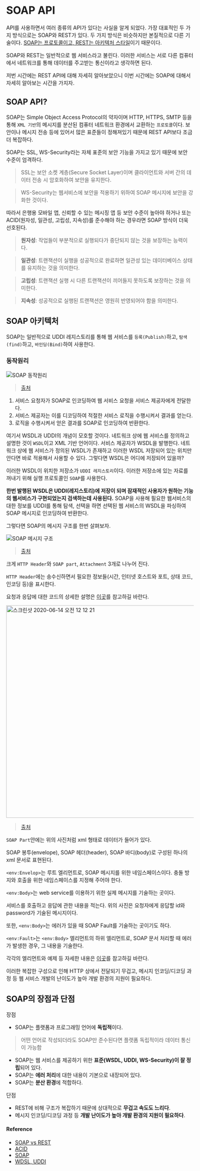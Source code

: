 # SOAP API
API를 사용하면서 여러 종류의 API가 있다는 사실을 알게 되었다. 가장 대표적인 두 가지 방식으로는 SOAP와 REST가 있다. 두 가지 방식은 비슷하지만 본질적으로 다른 기술이다. [SOAP는 프로토콜이고, REST는 아키텍처 스타일](http://blog.wishket.com/soap-api-vs-rest-api-두-방식의-가장-큰-차이점은/)이기 때문이다.

SOAP와 REST는 일반적으로 웹 서비스라고 불린다. 이러한 서비스는 서로 다른 컴퓨터에서 네트워크를 통해 데이터를 주고받는 통신이라고 생각하면 된다. 

저번 시간에는 REST API에 대해 자세히 알아보았으니 이번 시간에는 SOAP에 대해서 자세히 알아보는 시간을 가지자.

## SOAP API?
SOAP는 Simple Object Access Protocol의 약자이며 HTTP, HTTPS, SMTP 등을 통해 `XML 기반`의 메시지를 분산된 컴퓨터 네트워크 환경에서 교환하는 `프로토콜`이다.
보안이나 메시지 전송 등에 있어서 많은 표준들이 정해져있기 때문에 REST API보다 조금 더 복잡하다.

SOAP는 SSL, WS-Security라는 자체 표준의 보안 기능을 가지고 있기 때문에 보안 수준이 엄격하다. 

> SSL는 보안 소켓 계층(Secure Socket Layer)이며 클라이언트와 서버 간의 데이터 전송 시 암호화하여 보안을 유지한다.

> WS-Security는 웹서비스에 보안을 적용하기 위하여 SOAP 메시지에 보안을 강화한 것이다.

따라서 은행용 모바일 앱, 신뢰할 수 있는 메시징 앱 등 보안 수준이 높아야 하거나 또는 ACID(원자성, 일관성, 고립성, 지속성)를 준수해야 하는 경우라면 SOAP 방식이 더욱 선호된다.

> **원자성**: 작업들이 부분적으로 실행되다가 중단되지 않는 것을 보장하는 능력이다.

> **일관성**: 트랜잭션이 실행을 성공적으로 완료하면 일관성 있는 데이터베이스 상태를 유지하는 것을 의미한다.

> **고립성**: 트랜잭션 실행 시 다른 트랜잭션이 끼어들지 못하도록 보장하는 것을 의미한다.

> **지속성**: 성공적으로 실행된 트랜잭션은 영원히 반영되어야 함을 의미한다.  

## SOAP 아키텍처
SOAP는 일반적으로 UDDI 레지스토리를 통해 웹 서비스를 `등록(Publish)`하고, `탐색(find)`하고, `바인딩(Bind)`하여 사용한다. 

### 동작원리

![SOAP 동작원리](https://user-images.githubusercontent.com/43868540/84564061-1ad62780-ad9b-11ea-862f-9ca9563e6c57.png)
> [출처](https://devkingdom.tistory.com/12)

1. 서비스 요청자가 SOAP로 인코딩하여 웹 서비스 요청을 서비스 제공자에게 전달한다.
2. 서비스 제공자는 이를 디코딩하여 적절한 서비스 로직을 수행시켜서 결과를 얻는다.
3. 로직을 수행시켜서 얻은 결과를 SOAP로 인코딩하여 반환한다. 

여기서 WSDL과 UDDI의 개념이 모호할 것이다. 네트워크 상에 웹 서비스를 정의하고 설명한 것이 `WSDL`이고 XML 기반 언어이다. 서비스 제공자가 WSDL을 발행한다.
네트워크 상에 웹 서비스가 정의된 WSDL가 존재하고 이러한 WSDL 저장되어 있는 위치만 안다면 바로 적용해서 사용할 수 있다. 그렇다면 WSDL은 어디에 저장되어 있을까?

이러한 WSDL이 위치한 저장소가 `UDDI 레지스토리`이다. 
이러한 저장소에 있는 자료를 꺼내기 위해 실행 프로토콜인 `SOAP`를 사용한다. 

**한번 발행된 WSDL은 UDDI(레지스토리)에 저장이 되며 잠재적인 사용자가 원하는 기능의 웹서비스가 구현되었는지 검색하는데 사용된다.**
SOAP을 사용해 필요한 웹서비스의 대한 정보를 UDDI를 통해 탐색, 선택을 하면 선택된 웹 서비스의 WSDL을 파싱하여 SOAP 메시지로 인코딩하여 반환한다. 

그렇다면 SOAP의 메시지 구조를 한번 살펴보자.

![SOAP 메시지 구조](https://user-images.githubusercontent.com/43868540/84564122-a780e580-ad9b-11ea-9f6d-e4803e1c9a6e.jpeg)
> [출처](https://mygumi.tistory.com/55)

크게 `HTTP Header`와 `SOAP part`, `Attachment` 3개로 나누어 진다.

`HTTP Header`에는 송수신하면서 필요한 정보들(시간, 인터넷 호스트와 포트, 상태 코드, 인코딩 등)을 표시한다. 

요청과 응답에 대한 코드의 상세한 설명은 [이곳](http://egloos.zum.com/tequiero35/v/1026372)를 참고하길 바란다.

<img width="570" alt="스크린샷 2020-06-14 오전 12 12 21" src="https://user-images.githubusercontent.com/43868540/84572270-d87d0c80-add3-11ea-8817-d81df090eb4f.png">

> [출처](https://www.slideshare.net/yjaeseok/soap-rest)

`SOAP Part`안에는 위의 사진처럼 xml 형태로 데이터가 들어가 있다. 

SOAP 봉투(envelope), SOAP 헤더(header), SOAP 바디(body)로 구성된 하나의 xml 문서로 표현된다. 

`<env:Envelop>`는 루트 엘리먼트로, SOAP 메시지를 위한 네임스페이스이다. 충돌 방지와 호출을 위한 네임스페이스를 지정해 주어야 한다. 

`<env:Body>`는 web service를 이용하기 위한 실제 메시지를 기술하는 곳이다. 

서비스를 호출하고 응답에 관한 내용을 적는다. 위의 사진은 요청자에게 응답할 id와 password가 기술된 메시지이다. 

또한, `<env:Body>`는 에러가 있을 때 SOAP Fault를 기술하는 곳이기도 하다. 

`<env:Fault>`는 `<env:Body>` 엘리먼트의 하위 엘리먼트로, SOAP 문서 처리할 때 에러가 발생한 경우, 그 내용을 기술한다.

각각의 엘리먼트와 예제 등 자세한 내용은 [이곳](http://egloos.zum.com/tequiero35/v/1026372)를 참고하길 바란다. 

이러한 복잡한 구성으로 인해 HTTP 상에서 전달되기 무겁고, 메시지 인코딩/디코딩 과정 등 웹 서비스 개발의 난이도가 높아 개발 환경의 지원이 필요하다. 


## SOAP의 장점과 단점
장점
- SOAP는 플랫폼과 프로그래밍 언어에 **독립적**이다.
> 어떤 언어로 작성되더라도 SOAP만 준수된다면 플랫폼 독립적이라 데이터 통신이 가능함
- SOAP는 웹 서비스를 제공하기 위한 **표준(WSDL, UDDI, WS-Security)이 잘 정립**되어 있다.
- SOAP는 **에러 처리**에 대한 내용이 기본으로 내장되어 있다.
- SOAP는 **분산 환경**에 적합하다.

단점
- REST에 비해 구조가 복잡하기 때문에 상대적으로 **무겁고 속도도 느리다**.
- 메시지 인코딩/디코딩 과정 등 **개발 난이도가 높아 개발 환경의 지원이 필요하다**.

#### Reference
- [SOAP vs REST](http://blog.wishket.com/soap-api-vs-rest-api-두-방식의-가장-큰-차이점은/)
- [ACID](https://goodgid.github.io/ACID/)
- [SOAP](https://mygumi.tistory.com/55)
- [WDSL, UDDI](https://beatz.tistory.com/entry/SOAP-WSDL-UDDI)
